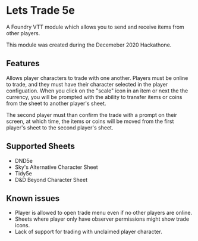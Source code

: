 # Lets Trade 5e
A Foundry VTT module which allows you to send and receive items from other players.

This module was created during the Decemeber 2020 Hackathone.

## Features

Allows player characters to trade with one another. Players must be online to trade, and they must have their character selected in the player configuation. When you click on the "scale" icon in an item or next the the currency, you will be prompted with the ability to transfer items or coins from the sheet to another player's sheet.

The second player must than confirm the trade with a prompt on their screen, at which time, the items or coins will be moved from the first player's sheet to the second player's sheet.

## Supported Sheets

- DND5e
- Sky's Alternative Character Sheet
- Tidy5e
- D&D Beyond Character Sheet

## Known issues

- Player is allowed to open trade menu even if no other players are online.
- Sheets where player only have observer permissions might show trade icons.
- Lack of support for trading with unclaimed player character.
